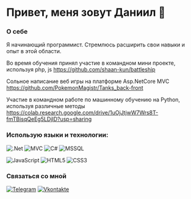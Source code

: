 # Привет, меня зовут Даниил :wave:


### О себе
Я начинающий программист. Стремлюсь расширить свои навыки и опыт в этой области.

Во время обучения принял участие в командном мини проекте, используя php, js
https://github.com/shaan-kun/battleship

Сольное написание веб игры на платформе Asp.NetCore MVC
https://github.com/PokemonMagistr/Tanks_back-front

Участие в командном работе по машинному обучению на Python, используя различные методы
https://colab.research.google.com/drive/1uOjJtjwW7Wrs8T-fmTBisqQeEg5LDjID?usp=sharing

### Использую языки и технологии:
![.Net](https://img.shields.io/badge/-Framework-090909?style=for-the-badge&logo=.Net&logoColor=E5D3FF)
![MVC](https://img.shields.io/badge/-MVC-090909?style=for-the-badge&logo=.net&logoColor=white)
![C#](https://img.shields.io/badge/-C%23-090909?style=for-the-badge&logo=C%23&logoColor=676EFC)
![MSSQL](https://img.shields.io/badge/-MSSQL-090909?style=for-the-badge&logo=microsoft-sql-server&logoColor=CC2927)

![JavaScript](https://img.shields.io/badge/-JavaScript-090909?style=for-the-badge&logo=JavaScript&logoColor=E9D54D)
![HTML5](https://img.shields.io/badge/-HTML5-090909?style=for-the-badge&logo=HTML5&logoColor=EB440B)
![CSS3](https://img.shields.io/badge/-HTML5-090909?style=for-the-badge&logo=css3&logoColor=366AEB)

### Связаться со мной
[![Telegram](https://img.shields.io/badge/-Telegram-090909?style=for-the-badge&logo=telegram&logoColor=27A0D9)](https://t.me/danya2608)
[![Vkontakte](https://img.shields.io/badge/-Vkontakte-090909?style=for-the-badge&logo=Vk&logoColor=4F7DB3)](https://vk.com/alexeyshpavda)

